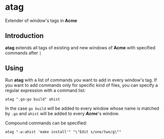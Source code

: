 # atag

Extender of window's tags in **Acme**

## Introduction

**atag** extends all tags of existing and new windows of **Acme** with specified commands after `|`

## Using

Run **atag** with a list of commands you want to add in every window's tag.
If you want to add commands only for specific kind of files, you can specify a regular expression with a command list:
```
atag ".go:go build" ahist
```
In the case `go build` will be added to every window whose name is matched by `.go` and `ahist` will be added to every ***Acme***'s window.

Compound commands can be specified:
```
atag ".w:ahist 'make install'" "\"Edit s/one/two/g\""
```